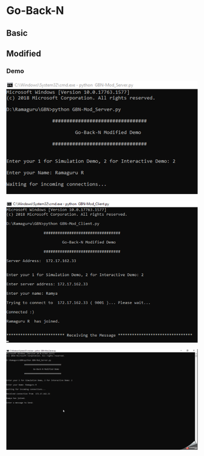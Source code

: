 # Go-Back-N

## Basic

## Modified 

### Demo 
<p align="center">
  <img src="Assets/GBN_Mod_Server.png" alt="Server" width="600"></img>
</p>

<p align="center">
  <img src="Assets/GBN_Mod_Client.png" alt="Client" width="600"></img>
</p>

<p align="center">
  <img src="Assets/GBN_Mod_Demo.gif" alt="Demo" width="1000"></img>
</p>
